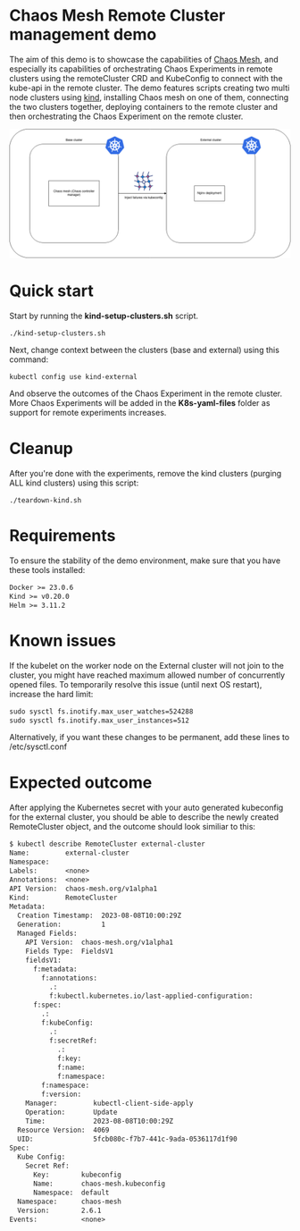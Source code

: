 # Chaos Mesh Remote Cluster management demo
The aim of this demo is to showcase the capabilities of [Chaos Mesh](https://chaos-mesh.org/), and especially its capabilities of orchestrating Chaos Experiments in remote clusters using the remoteCluster CRD and KubeConfig to connect with the kube-api in the remote cluster.
The demo features scripts creating two multi node clusters using [kind](https://kind.sigs.k8s.io/), installing Chaos mesh on one of them, connecting the two clusters together, deploying containers to the remote cluster and then orchestrating the Chaos Experiment on the remote cluster.

![Architecture diagram](images/chaos-mesh-multi-cluster.png)

# Quick start
Start by running the __kind-setup-clusters.sh__ script. 
```
./kind-setup-clusters.sh
```
Next, change context between the clusters (base and external) using this command:
```
kubectl config use kind-external
```
And observe the outcomes of the Chaos Experiment in the remote cluster. More Chaos Experiments will be added in the __K8s-yaml-files__ folder as support for remote experiments increases.

# Cleanup
After you're done with the experiments, remove the kind clusters (purging ALL kind clusters) using this script:
```
./teardown-kind.sh
```

# Requirements
To ensure the stability of the demo environment, make sure that you have these tools installed:
```
Docker >= 23.0.6
Kind >= v0.20.0
Helm >= 3.11.2
```

# Known issues
If the kubelet on the worker node on the External cluster will not join to the cluster, you might have reached maximum allowed number of concurrently opened files. To temporarily resolve this issue (until next OS restart), increase the hard limit:
```
sudo sysctl fs.inotify.max_user_watches=524288
sudo sysctl fs.inotify.max_user_instances=512
```
Alternatively, if you want these changes to be permanent, add these lines to /etc/sysctl.conf

# Expected outcome
After applying the Kubernetes secret with your auto generated kubeconfig for the external cluster, you should be able to describe the newly created RemoteCluster object, and the outcome should look similiar to this:

```
$ kubectl describe RemoteCluster external-cluster
Name:         external-cluster
Namespace:    
Labels:       <none>
Annotations:  <none>
API Version:  chaos-mesh.org/v1alpha1
Kind:         RemoteCluster
Metadata:
  Creation Timestamp:  2023-08-08T10:00:29Z
  Generation:          1
  Managed Fields:
    API Version:  chaos-mesh.org/v1alpha1
    Fields Type:  FieldsV1
    fieldsV1:
      f:metadata:
        f:annotations:
          .:
          f:kubectl.kubernetes.io/last-applied-configuration:
      f:spec:
        .:
        f:kubeConfig:
          .:
          f:secretRef:
            .:
            f:key:
            f:name:
            f:namespace:
        f:namespace:
        f:version:
    Manager:         kubectl-client-side-apply
    Operation:       Update
    Time:            2023-08-08T10:00:29Z
  Resource Version:  4069
  UID:               5fcb080c-f7b7-441c-9ada-0536117d1f90
Spec:
  Kube Config:
    Secret Ref:
      Key:        kubeconfig
      Name:       chaos-mesh.kubeconfig
      Namespace:  default
  Namespace:      chaos-mesh
  Version:        2.6.1
Events:           <none>
```